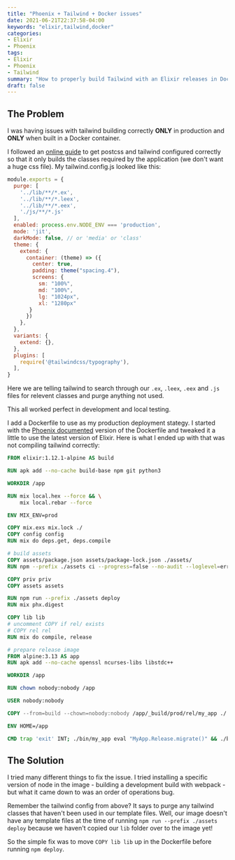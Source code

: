 ```yaml
---
title: "Phoenix + Tailwind + Docker issues"
date: 2021-06-21T22:37:58-04:00
keywords: "elixir,tailwind,docker"
categories:
- Elixir
- Phoenix
tags:
- Elixir
- Phoenix
- Tailwind
summary: "How to properly build Tailwind with an Elixir releases in Docker"
draft: false
---
```


## The Problem
I was having issues with tailwind building correctly **ONLY** in production and **ONLY** when built in a Docker container.

I followed an [online guide](https://s2g.io/using-tailwindcss-with-phoenix) to get postcss and tailwind configured correctly so that it only builds the classes required by the application (we don't want a huge css file). My tailwind.config.js looked like this:
```javascript
module.exports = {
  purge: [
    '../lib/**/*.ex',
    '../lib/**/*.leex',
    '../lib/**/*.eex',
    './js/**/*.js'
  ],
  enabled: process.env.NODE_ENV === 'production',
  mode: 'jit',
  darkMode: false, // or 'media' or 'class'
  theme: {
    extend: {
      container: (theme) => ({
        center: true,
        padding: theme("spacing.4"),
        screens: {
          sm: "100%",
          md: "100%",
          lg: "1024px",
          xl: "1280px"
       }
      })
    },
  },
  variants: {
    extend: {},
  },
  plugins: [
    require('@tailwindcss/typography'),
  ],
}
```
Here we are telling tailwind to search through our `.ex`, `.leex`, `.eex` and `.js` files for relevent classes and purge anything not used.

This all worked perfect in development and local testing.

I add a Dockerfile to use as my production deployment stategy. I started with the [Phoenix documented](https://hexdocs.pm/phoenix/releases.html#containers) version of the Dockerfile and tweaked it a little to use the latest version of Elixir. Here is what I ended up with that was not compiling tailwind correctly:
```Dockerfile
FROM elixir:1.12.1-alpine AS build

RUN apk add --no-cache build-base npm git python3

WORKDIR /app

RUN mix local.hex --force && \
    mix local.rebar --force

ENV MIX_ENV=prod

COPY mix.exs mix.lock ./
COPY config config
RUN mix do deps.get, deps.compile

# build assets
COPY assets/package.json assets/package-lock.json ./assets/
RUN npm --prefix ./assets ci --progress=false --no-audit --loglevel=error

COPY priv priv
COPY assets assets

RUN npm run --prefix ./assets deploy
RUN mix phx.digest

COPY lib lib
# uncomment COPY if rel/ exists
# COPY rel rel
RUN mix do compile, release

# prepare release image
FROM alpine:3.13 AS app
RUN apk add --no-cache openssl ncurses-libs libstdc++

WORKDIR /app

RUN chown nobody:nobody /app

USER nobody:nobody

COPY --from=build --chown=nobody:nobody /app/_build/prod/rel/my_app ./

ENV HOME=/app

CMD trap 'exit' INT; ./bin/my_app eval "MyApp.Release.migrate()" && ./bin/my_app start
```

## The Solution

I tried many different things to fix the issue. I tried installing a specific version of node in the image - building a development build with webpack - but what it came down to was an order of operations bug.

Remember the tailwind config from above? It says to purge any tailwind classes that haven't been used in our template files. Well, our image doesn't have any template files at the time of running `npm run --prefix ./assets deploy` because we haven't copied our `lib` folder over to the image yet!

So the simple fix was to move `COPY lib lib` up in the Dockerfile before running `npm deploy`.

